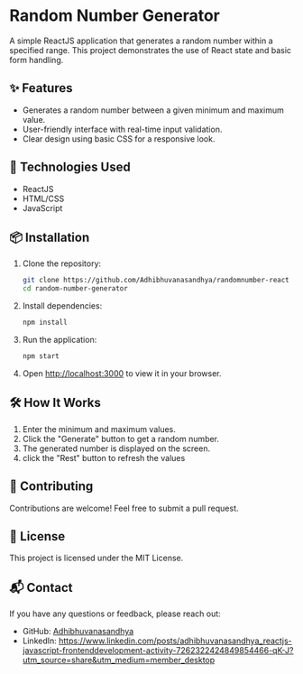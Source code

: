 

# Random Number Generator

A simple ReactJS application that generates a random number within a specified range. This project demonstrates the use of React state and basic form handling.

## ✨ Features

- Generates a random number between a given minimum and maximum value.
- User-friendly interface with real-time input validation.
- Clear design using basic CSS for a responsive look.

## 🚀 Technologies Used

- ReactJS
- HTML/CSS
- JavaScript

## 📦 Installation

1. Clone the repository:

   ```bash
   git clone https://github.com/Adhibhuvanasandhya/randomnumber-react
   cd random-number-generator
   ```

2. Install dependencies:

   ```bash
   npm install
   ```

3. Run the application:

   ```bash
   npm start
   ```

4. Open [http://localhost:3000](http://localhost:3000) to view it in your browser.

## 🛠️ How It Works

1. Enter the minimum and maximum values.
2. Click the "Generate" button to get a random number.
3. The generated number is displayed on the screen.
4. click the "Rest" button to refresh the values

## 🤝 Contributing

Contributions are welcome! Feel free to submit a pull request.

## 📝 License

This project is licensed under the MIT License.

## 📬 Contact

If you have any questions or feedback, please reach out:

- GitHub: [Adhibhuvanasandhya](https://github.com/Adhibhuvanasandhya)
- LinkedIn: https://www.linkedin.com/posts/adhibhuvanasandhya_reactjs-javascript-frontenddevelopment-activity-7262322424849854466-qK-J?utm_source=share&utm_medium=member_desktop

